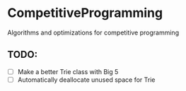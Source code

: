 # CompetitiveProgramming
Algorithms and optimizations for competitive programming

## TODO:
- [ ] Make a better Trie class with Big 5
- [ ] Automatically deallocate unused space for Trie

